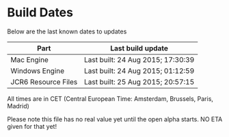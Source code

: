 # Build Dates

Below are the last known dates to updates

Part | Last build update
-----|-----
Mac Engine | Last built: 24 Aug 2015; 17:30:39
Windows Engine | Last built: 24 Aug 2015; 01:12:59
JCR6 Resource Files | Last built: 25 Aug 2015; 20:57:15
All times are in CET (Central European Time: Amsterdam, Brussels, Paris, Madrid)


Please note this file has no real value yet until the open alpha starts. NO ETA given for that yet!

